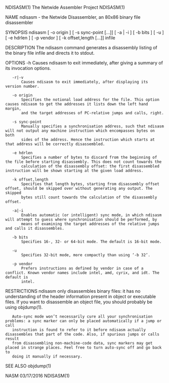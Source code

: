 NDISASM(1)                                                 The Netwide Assembler Project                                                NDISASM(1)

NAME
       ndisasm - the Netwide Disassembler, an 80x86 binary file disassembler

SYNOPSIS
       ndisasm [ -o origin ] [ -s sync-point [...]] [ -a | -i ] [ -b bits ] [ -u ] [ -e hdrlen ] [ -p vendor ] [ -k offset,length [...]] infile

DESCRIPTION
       The ndisasm command generates a disassembly listing of the binary file infile and directs it to stdout.

OPTIONS
       -h
           Causes ndisasm to exit immediately, after giving a summary of its invocation options.

       -r|-v
           Causes ndisasm to exit immediately, after displaying its version number.

       -o origin
           Specifies the notional load address for the file. This option causes ndisasm to get the addresses it lists down the left hand margin,
           and the target addresses of PC-relative jumps and calls, right.

       -s sync-point
           Manually specifies a synchronisation address, such that ndisasm will not output any machine instruction which encompasses bytes on both
           sides of the address. Hence the instruction which starts at that address will be correctly disassembled.

       -e hdrlen
           Specifies a number of bytes to discard from the beginning of the file before starting disassembly. This does not count towards the
           calculation of the disassembly offset: the first disassembled instruction will be shown starting at the given load address.

       -k offset,length
           Specifies that length bytes, starting from disassembly offset offset, should be skipped over without generating any output. The skipped
           bytes still count towards the calculation of the disassembly offset.

       -a|-i
           Enables automatic (or intelligent) sync mode, in which ndisasm will attempt to guess where synchronisation should be performed, by
           means of examining the target addresses of the relative jumps and calls it disassembles.

       -b bits
           Specifies 16-, 32- or 64-bit mode. The default is 16-bit mode.

       -u
           Specifies 32-bit mode, more compactly than using ‘-b 32’.

       -p vendor
           Prefers instructions as defined by vendor in case of a conflict. Known vendor names include intel, amd, cyrix, and idt. The default is
           intel.

RESTRICTIONS
       ndisasm only disassembles binary files: it has no understanding of the header information present in object or executable files. If you
       want to disassemble an object file, you should probably be using objdump(1).

       Auto-sync mode won’t necessarily cure all your synchronisation problems: a sync marker can only be placed automatically if a jump or call
       instruction is found to refer to it before ndisasm actually disassembles that part of the code. Also, if spurious jumps or calls result
       from disassembling non-machine-code data, sync markers may get placed in strange places. Feel free to turn auto-sync off and go back to
       doing it manually if necessary.

SEE ALSO
       objdump(1)

NASM                                                                03/17/2016                                                          NDISASM(1)
